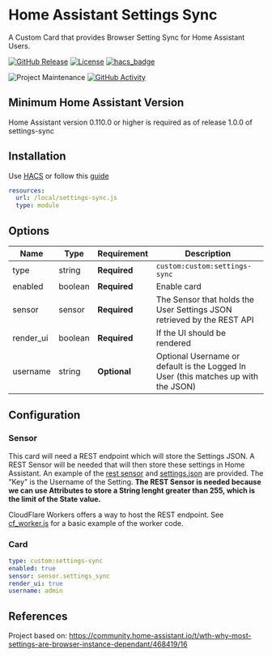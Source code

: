 # Home Assistant Settings Sync

A Custom Card that provides Browser Setting Sync for Home Assistant Users.

[![GitHub Release][releases-shield]][releases]
[![License][license-shield]](LICENSE.md)
[![hacs_badge](https://img.shields.io/badge/HACS-Default-orange.svg?style=for-the-badge)](https://github.com/hacs/integration)

![Project Maintenance][maintenance-shield]
[![GitHub Activity][commits-shield]][commits]

## Minimum Home Assistant Version

Home Assistant version 0.110.0 or higher is required as of release 1.0.0 of settings-sync

## Installation

Use [HACS](https://hacs.xyz) or follow this [guide](https://github.com/thomasloven/hass-config/wiki/Lovelace-Plugins)

```yaml
resources:
  url: /local/settings-sync.js
  type: module
```

## Options

| Name          | Type    | Requirement  | Description                                                                                     |
| ------------- | ------- | ------------ | ----------------------------------------------------------------------------------------------- |
| type          | string  | **Required** | `custom:custom:settings-sync`                                                                   |
| enabled       | boolean | **Required** | Enable card                                                                                     |
| sensor        | sensor  | **Required** | The Sensor that holds the User Settings JSON retrieved by the REST API                          |
| render_ui     | boolean | **Required** | If the UI should be rendered                                                                    |
| username      | string  | **Optional** | Optional Username or default is the Logged In User (this matches up with the JSON)              |

[commits-shield]: https://img.shields.io/github/commit-activity/y/ajagnanan/ha-settings-sync.svg?style=for-the-badge
[commits]: https://github.com/ajagnanan/ha-settings-sync/commits/master
[license-shield]: https://img.shields.io/github/license/ajagnanan/ha-settings-sync.svg?style=for-the-badge
[maintenance-shield]: https://img.shields.io/badge/maintainer-ajagnanan-blue.svg?style=for-the-badge
[releases-shield]: https://img.shields.io/github/release/ajagnanan/ha-settings-sync.svg?style=for-the-badge
[releases]: https://github.com/ajagnanan/ha-settings-sync/releases

## Configuration

### Sensor

This card will need a REST endpoint which will store the Settings JSON. A REST Sensor will be needed that will then store these settings in Home Assistant. An example of the [rest sensor](samples/rest_sensor.yaml) and [settings.json](samples/settings.json) are provided. The "Key" is the Username of the Setting.
**The REST Sensor is needed because we can use Attributes to store a String lenght greater than 255, which is the limit of the State value.**

CloudFlare Workers offers a way to host the REST endpoint. See [cf_worker.js](samples/cf_worker.js) for a basic example of the worker code.

### Card

```yaml
type: custom:settings-sync
enabled: true
sensor: sensor.settings_sync
render_ui: true
username: admin
```

## References

Project based on: https://community.home-assistant.io/t/wth-why-most-settings-are-browser-instance-dependant/468419/16
